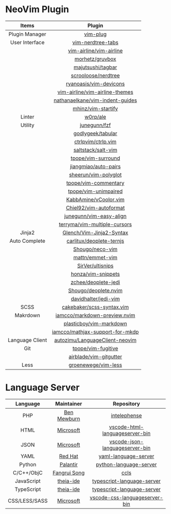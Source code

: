 # NeoVim Plugin

|      Items      |                                         Plugin                                         |
| :-------------: | :------------------------------------------------------------------------------------: |
| Plugin Manager  |                    [vim-plug](https://github.com/junegunn/vim-plug)                    |
| User Interface  |            [vim-nerdtree-tabs](https://github.com/jistr/vim-nerdtree-tabs)             |
|                 |         [vim-airline/vim-airline](https://github.com/vim-airline/vim-airline)          |
|                 |                 [morhetz/gruvbox](https://github.com/morhetz/gruvbox)                  |
|                 |               [majutsushi/tagbar](https://github.com/majutsushi/tagbar)                |
|                 |             [scrooloose/nerdtree](https://github.com/scrooloose/nerdtree)              |
|                 |          [ryanoasis/vim-devicons](https://github.com/ryanoasis/vim-devicons)           |
|                 |  [vim-airline/vim-airline-themes](https://github.com/vim-airline/vim-airline-themes)   |
|                 | [nathanaelkane/vim-indent-guides](https://github.com/nathanaelkane/vim-indent-guides)  |
|                 |              [mhinz/vim-startify](https://github.com/mhinz/vim-startify)               |
|     Linter      |                        [w0rp/ale](https://github.com/w0rp/ale)                         |
|     Utility     |                    [junegunn/fzf](https://github.com/junegunn/fzf)                     |
|                 |               [godlygeek/tabular](https://github.com/godlygeek/tabular)                |
|                 |              [ctrlpvim/ctrlp.vim](https://github.com/ctrlpvim/ctrlp.vim)               |
|                 |              [saltstack/salt-vim](https://github.com/saltstack/salt-vim)               |
|                 |              [tpope/vim-surround](https://github.com/tpope/vim-surround)               |
|                 |            [jiangmiao/auto-pairs](https://github.com/jiangmiao/auto-pairs)             |
|                 |            [sheerun/vim-polyglot](https://github.com/sheerun/vim-polyglot)             |
|                 |            [tpope/vim-commentary](https://github.com/tpope/vim-commentary)             |
|                 |            [tpope/vim-unimpaired](https://github.com/tpope/vim-unimpaired)             |
|                 |           [KabbAmine/vCoolor.vim](https://github.com/KabbAmine/vCoolor.vim)            |
|                 |          [Chiel92/vim-autoformat](https://github.com/Chiel92/vim-autoformat)           |
|                 |         [junegunn/vim-easy-align](https://github.com/junegunn/vim-easy-align)          |
|                 |    [terryma/vim-multiple-cursors](https://github.com/terryma/vim-multiple-cursors)     |
|     Jinja2      |        [Glench/Vim-Jinja2-Syntax](https://github.com/Glench/Vim-Jinja2-Syntax)         |
|  Auto Complete  |        [carlitux/deoplete-ternjs](https://github.com/carlitux/deoplete-ternjs)         |
|                 |                 [Shougo/neco-vim](https://github.com/Shougo/neco-vim)                  |
|                 |                 [mattn/emmet-vim](https://github.com/mattn/emmet-vim)                  |
|                 |                [SirVer/ultisnips](https://github.com/SirVer/ultisnips)                 |
|                 |              [honza/vim-snippets](https://github.com/honza/vim-snippets)               |
|                 |             [zchee/deoplete-jedi](https://github.com/zchee/deoplete-jedi)              |
|                 |            [Shougo/deoplete.nvim](https://github.com/Shougo/deoplete.nvim)             |
|                 |            [davidhalter/jedi-vim](https://github.com/davidhalter/jedi-vim)             |
|      SCSS       |       [cakebaker/scss-syntax.vim](https://github.com/cakebaker/scss-syntax.vim)        |
|    Makrdown     |    [iamcco/markdown-preview.nvim](https://github.com/iamcco/markdown-preview.nvim)     |
|                 |         [plasticboy/vim-markdown](https://github.com/plasticboy/vim-markdown)          |
|                 | [iamcco/mathjax-support-for-mkdp](https://github.com/iamcco/mathjax-support-for-mkdp]) |
| Language Client |  [autozimu/LanguageClient-neovim](https://github.com/autozimu/LanguageClient-neovim)   |
|       Git       |              [tpope/vim-fugitive](https://github.com/tpope/vim-fugitive)               |
|                 |          [airblade/vim-gitgutter](https://github.com/airblade/vim-gitgutter)           |
|      Less       |             [groenewege/vim-less](https://github.com/groenewege/vim-less)              |

# Language Server

|   Language    |                 Maintainer                 |                                            Repository                                             |
| :-----------: | :----------------------------------------: | :-----------------------------------------------------------------------------------------------: |
|      PHP      | [Ben Mewburn](https://github.com/bmewburn) |                    [intelephense](https://www.npmjs.com/package/intelephense)                     |
|     HTML      |  [Microsoft](https://www.microsoft.com/)   | [vscode-html-languageserver-bin](https://github.com/Microsoft/vscode/tree/master/extensions/html) |
|     JSON      |  [Microsoft](https://www.microsoft.com/)   | [vscode-json-languageserver-bin](https://github.com/Microsoft/vscode/tree/master/extensions/json) |
|     YAML      |     [Red Hat](https://www.redhat.com/)     |         [yaml-language-server](https://github.com/redhat-developer/yaml-language-server)          |
|    Python     |    [Palantir](http://www.palantir.com/)    |           [python-language-server](https://github.com/palantir/python-language-server)            |
|  C/C++/ObjC   | [Fangrui Song](https://github.com/MaskRay) |                              [ccls](https://github.com/MaskRay/ccls)                              |
|  JavaScript   | [theia-ide](https://github.com/theia-ide)  |       [typescript-language-server](https://github.com/theia-ide/typescript-language-server)       |
|  TypeScript   | [theia-ide](https://github.com/theia-ide)  |       [typescript-language-server](https://github.com/theia-ide/typescript-language-server)       |
| CSS/LESS/SASS |  [Microsoft](https://www.microsoft.com/)   |  [vscode-css-languageserver-bin](https://github.com/Microsoft/vscode/tree/master/extensions/css)  |

